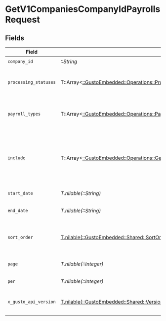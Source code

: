 # GetV1CompaniesCompanyIdPayrollsRequest


## Fields

| Field                                                                                                                                                                                                                                                                                                                                                                        | Type                                                                                                                                                                                                                                                                                                                                                                         | Required                                                                                                                                                                                                                                                                                                                                                                     | Description                                                                                                                                                                                                                                                                                                                                                                  | Example                                                                                                                                                                                                                                                                                                                                                                      |
| ---------------------------------------------------------------------------------------------------------------------------------------------------------------------------------------------------------------------------------------------------------------------------------------------------------------------------------------------------------------------------- | ---------------------------------------------------------------------------------------------------------------------------------------------------------------------------------------------------------------------------------------------------------------------------------------------------------------------------------------------------------------------------- | ---------------------------------------------------------------------------------------------------------------------------------------------------------------------------------------------------------------------------------------------------------------------------------------------------------------------------------------------------------------------------- | ---------------------------------------------------------------------------------------------------------------------------------------------------------------------------------------------------------------------------------------------------------------------------------------------------------------------------------------------------------------------------- | ---------------------------------------------------------------------------------------------------------------------------------------------------------------------------------------------------------------------------------------------------------------------------------------------------------------------------------------------------------------------------- |
| `company_id`                                                                                                                                                                                                                                                                                                                                                                 | *::String*                                                                                                                                                                                                                                                                                                                                                                   | :heavy_check_mark:                                                                                                                                                                                                                                                                                                                                                           | The UUID of the company                                                                                                                                                                                                                                                                                                                                                      |                                                                                                                                                                                                                                                                                                                                                                              |
| `processing_statuses`                                                                                                                                                                                                                                                                                                                                                        | T::Array<[::GustoEmbedded::Operations::ProcessingStatuses](../../models/operations/processingstatuses.md)>                                                                                                                                                                                                                                                                   | :heavy_minus_sign:                                                                                                                                                                                                                                                                                                                                                           | Whether to include processed and/or unprocessed payrolls in the response, defaults to processed, for multiple attributes comma separate the values, i.e. `?processing_statuses=processed,unprocessed`                                                                                                                                                                        |                                                                                                                                                                                                                                                                                                                                                                              |
| `payroll_types`                                                                                                                                                                                                                                                                                                                                                              | T::Array<[::GustoEmbedded::Operations::PayrollTypes](../../models/operations/payrolltypes.md)>                                                                                                                                                                                                                                                                               | :heavy_minus_sign:                                                                                                                                                                                                                                                                                                                                                           | Whether to include regular and/or off_cycle payrolls in the response, defaults to regular, for multiple attributes comma separate the values, i.e. `?payroll_types=regular,off_cycle`                                                                                                                                                                                        |                                                                                                                                                                                                                                                                                                                                                                              |
| `include`                                                                                                                                                                                                                                                                                                                                                                    | T::Array<[::GustoEmbedded::Operations::GetV1CompaniesCompanyIdPayrollsQueryParamInclude](../../models/operations/getv1companiescompanyidpayrollsqueryparaminclude.md)>                                                                                                                                                                                                       | :heavy_minus_sign:                                                                                                                                                                                                                                                                                                                                                           | Include the requested attribute in the response. The risk_blockers option will include submission_blockers and credit_blockers if applicable. The reversals option will include reversal payroll UUIDs if applicable. In v2023-04-01 totals are no longer included by default. For multiple attributes comma separate the values, i.e. `?include=totals,payroll_status_meta` |                                                                                                                                                                                                                                                                                                                                                                              |
| `start_date`                                                                                                                                                                                                                                                                                                                                                                 | *T.nilable(::String)*                                                                                                                                                                                                                                                                                                                                                        | :heavy_minus_sign:                                                                                                                                                                                                                                                                                                                                                           | Return payrolls whose pay period is after the start date                                                                                                                                                                                                                                                                                                                     |                                                                                                                                                                                                                                                                                                                                                                              |
| `end_date`                                                                                                                                                                                                                                                                                                                                                                   | *T.nilable(::String)*                                                                                                                                                                                                                                                                                                                                                        | :heavy_minus_sign:                                                                                                                                                                                                                                                                                                                                                           | Return payrolls whose pay period is before the end date. If left empty, defaults to today's date.                                                                                                                                                                                                                                                                            |                                                                                                                                                                                                                                                                                                                                                                              |
| `sort_order`                                                                                                                                                                                                                                                                                                                                                                 | [T.nilable(::GustoEmbedded::Shared::SortOrder)](../../models/shared/sortorder.md)                                                                                                                                                                                                                                                                                            | :heavy_minus_sign:                                                                                                                                                                                                                                                                                                                                                           | A string indicating whether to sort resulting events in ascending (asc) or descending (desc) chronological order. Events are sorted by their `timestamp`. Defaults to asc if left empty.                                                                                                                                                                                     | asc                                                                                                                                                                                                                                                                                                                                                                          |
| `page`                                                                                                                                                                                                                                                                                                                                                                       | *T.nilable(::Integer)*                                                                                                                                                                                                                                                                                                                                                       | :heavy_minus_sign:                                                                                                                                                                                                                                                                                                                                                           | The page that is requested. When unspecified, will load all objects unless endpoint forces pagination.                                                                                                                                                                                                                                                                       |                                                                                                                                                                                                                                                                                                                                                                              |
| `per`                                                                                                                                                                                                                                                                                                                                                                        | *T.nilable(::Integer)*                                                                                                                                                                                                                                                                                                                                                       | :heavy_minus_sign:                                                                                                                                                                                                                                                                                                                                                           | Number of objects per page. For majority of endpoints will default to 25                                                                                                                                                                                                                                                                                                     |                                                                                                                                                                                                                                                                                                                                                                              |
| `x_gusto_api_version`                                                                                                                                                                                                                                                                                                                                                        | [T.nilable(::GustoEmbedded::Shared::VersionHeader)](../../models/shared/versionheader.md)                                                                                                                                                                                                                                                                                    | :heavy_minus_sign:                                                                                                                                                                                                                                                                                                                                                           | Determines the date-based API version associated with your API call. If none is provided, your application's [minimum API version](https://docs.gusto.com/embedded-payroll/docs/api-versioning#minimum-api-version) is used.                                                                                                                                                 |                                                                                                                                                                                                                                                                                                                                                                              |